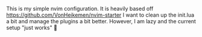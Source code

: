 This is my simple nvim configuration. 
It is heavily based off https://github.com/VonHeikemen/nvim-starter
I want to clean up the init.lua a bit and manage the plugins a bit better. However, I am lazy and the current setup "just works" :shrug:
